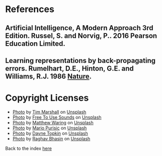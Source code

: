 # References

## Artificial Intelligence, A Modern Approach 3rd Edition. Russel, S. and Norvig, P.. 2016 Pearson Education Limited.
## Learning representations by back-propagating errors. Rumelhart, D.E., Hinton, G.E. and Williams, R.J. 1986 [Nature](https://doi.org/10.1038%2F323533a0).

# Copyright Licenses

  * <span><a href="https://unsplash.com/photos/cAtzHUz7Z8g">Photo</a> by <a href="https://unsplash.com/@timmarshall">Tim Marshall</a> on <a href="https://unsplash.com">Unsplash</a></span>
  * <span><a href="https://unsplash.com/photos/zXn-zUztOhU">Photo</a> by <a href="https://unsplash.com/@freetousesoundscom">Free To Use Sounds</a> on <a href="https://unsplash.com/">Unsplash</a></span>
  * <span><a href="https://unsplash.com/photos/MJAoiige14E">Photo</a> by <a href="https://unsplash.com/@matthewwaring">Matthew Waring</a> on <a href="https://unsplash.com">Unsplash</a></span>
  * <span><a href="https://unsplash.com/photos/jG1z5o7NCq4">Photo</a> by <a href="https://unsplash.com/@mariopurisic">Mario Purisic</a> on <a href="https://unsplash.com">Unsplash</a></span>
  * <span><a href="https://unsplash.com/photos/u5Zt-HoocrM">Photo</a> by <a href="https://unsplash.com/@dtopkin1">Dayne Topkin</a> on <a href="https://unsplash.com">Unsplash</a></span>
  * <span><a href="https://unsplash.com/photos/c3sMNpS2-Dg">Photo</a> by <a href="https://unsplash.com/@myphotocave">Raghav Bhasin</a> on <a href="https://unsplash.com">Unsplash</a></span> 

Back to the index [here](../README.md)
